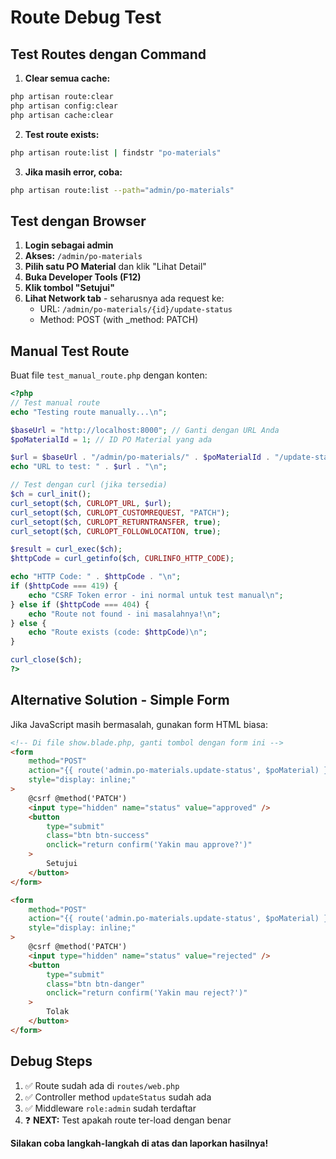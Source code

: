 # Route Debug Test

## Test Routes dengan Command

1. **Clear semua cache:**

```bash
php artisan route:clear
php artisan config:clear
php artisan cache:clear
```

2. **Test route exists:**

```bash
php artisan route:list | findstr "po-materials"
```

3. **Jika masih error, coba:**

```bash
php artisan route:list --path="admin/po-materials"
```

## Test dengan Browser

1. **Login sebagai admin**
2. **Akses:** `/admin/po-materials`
3. **Pilih satu PO Material** dan klik "Lihat Detail"
4. **Buka Developer Tools (F12)**
5. **Klik tombol "Setujui"**
6. **Lihat Network tab** - seharusnya ada request ke:
    - URL: `/admin/po-materials/{id}/update-status`
    - Method: POST (with \_method: PATCH)

## Manual Test Route

Buat file `test_manual_route.php` dengan konten:

```php
<?php
// Test manual route
echo "Testing route manually...\n";

$baseUrl = "http://localhost:8000"; // Ganti dengan URL Anda
$poMaterialId = 1; // ID PO Material yang ada

$url = $baseUrl . "/admin/po-materials/" . $poMaterialId . "/update-status";
echo "URL to test: " . $url . "\n";

// Test dengan curl (jika tersedia)
$ch = curl_init();
curl_setopt($ch, CURLOPT_URL, $url);
curl_setopt($ch, CURLOPT_CUSTOMREQUEST, "PATCH");
curl_setopt($ch, CURLOPT_RETURNTRANSFER, true);
curl_setopt($ch, CURLOPT_FOLLOWLOCATION, true);

$result = curl_exec($ch);
$httpCode = curl_getinfo($ch, CURLINFO_HTTP_CODE);

echo "HTTP Code: " . $httpCode . "\n";
if ($httpCode === 419) {
    echo "CSRF Token error - ini normal untuk test manual\n";
} else if ($httpCode === 404) {
    echo "Route not found - ini masalahnya!\n";
} else {
    echo "Route exists (code: $httpCode)\n";
}

curl_close($ch);
?>
```

## Alternative Solution - Simple Form

Jika JavaScript masih bermasalah, gunakan form HTML biasa:

```html
<!-- Di file show.blade.php, ganti tombol dengan form ini -->
<form
    method="POST"
    action="{{ route('admin.po-materials.update-status', $poMaterial) }}"
    style="display: inline;"
>
    @csrf @method('PATCH')
    <input type="hidden" name="status" value="approved" />
    <button
        type="submit"
        class="btn btn-success"
        onclick="return confirm('Yakin mau approve?')"
    >
        Setujui
    </button>
</form>

<form
    method="POST"
    action="{{ route('admin.po-materials.update-status', $poMaterial) }}"
    style="display: inline;"
>
    @csrf @method('PATCH')
    <input type="hidden" name="status" value="rejected" />
    <button
        type="submit"
        class="btn btn-danger"
        onclick="return confirm('Yakin mau reject?')"
    >
        Tolak
    </button>
</form>
```

## Debug Steps

1. ✅ Route sudah ada di `routes/web.php`
2. ✅ Controller method `updateStatus` sudah ada
3. ✅ Middleware `role:admin` sudah terdaftar
4. ❓ **NEXT:** Test apakah route ter-load dengan benar

**Silakan coba langkah-langkah di atas dan laporkan hasilnya!**
